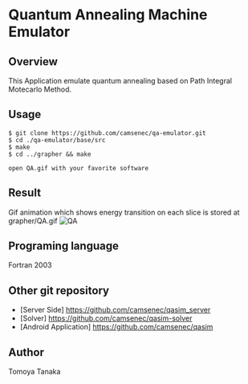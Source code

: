 # Quantum Annealing Machine Emulator
## Overview
This Application emulate quantum annealing based on Path Integral Motecarlo Method.

## Usage

```
$ git clone https://github.com/camsenec/qa-emulator.git
$ cd ./qa-emulator/base/src
$ make
$ cd ../grapher && make

open QA.gif with your favorite software
```

## Result
Gif animation which shows energy transition on each slice is stored at grapher/QA.gif
![QA](https://user-images.githubusercontent.com/27656483/77493701-1a5a7e80-6e87-11ea-876f-92e5d230a331.gif)

## Programing language
Fortran 2003

## Other git repository
- [Server Side] https://github.com/camsenec/qasim_server
- [Solver] https://github.com/camsenec/qasim-solver
- [Android Application] https://github.com/camsenec/qasim

## Author
Tomoya Tanaka
